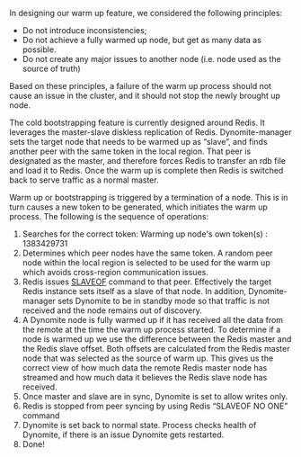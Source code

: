 In designing our warm up feature, we considered the following principles:

* Do not introduce inconsistencies;
* Do not achieve a fully warmed up node, but get as many data as possible.
* Do not create any major issues to another node (i.e. node used as the source of truth)

Based on these principles, a failure of the warm up process should not cause an issue in the cluster, and it should not stop the newly brought up node.

The cold bootstrapping feature is currently designed around Redis. It leverages the master-slave diskless replication of Redis. Dynomite-manager sets the target node that needs to be warmed up as “slave”, and finds another peer with the same token in the local region. That peer is designated as the master, and therefore forces Redis to transfer an rdb file and load it to Redis. Once the warm up is complete then Redis is switched back to serve traffic as a normal master.

Warm up or bootstrapping is triggered by a termination of a node. This is in turn causes a new token to be generated, which initiates the warm up process. The following is the sequence of operations:

1. Searches for the correct token: Warming up node's own token(s) : 1383429731
2. Determines which peer nodes have the same token. A random peer node within the local region is selected to be used for the warm up which avoids cross-region communication issues.
3. Redis issues [SLAVEOF](http://redis.io/commands/SLAVEOF) command to that peer. Effectively the target Redis instance sets itself as a slave of that node. In addition, Dynomite-manager sets Dynomite to be in standby mode so that traffic is not received and the node remains out of discovery.
4. A Dynomite node is fully warmed up if it has received all the data from the remote at the time the warm up process started. To determine if a node is warmed up we use the difference between the Redis master and the Redis slave offset. Both offsets are calculated from the Redis master node that was selected as the source of warm up. This gives us the correct view of how much data the remote Redis master node has streamed and how much data it believes the Redis slave node has received.
5. Once master and slave are in sync, Dynomite is set to allow writes only.
6. Redis is stopped from peer syncing by using  Redis “SLAVEOF NO ONE” command
7. Dynomite is set back to normal state. Process checks health of Dynomite, if there is an issue Dynomite gets restarted.
8. Done!


